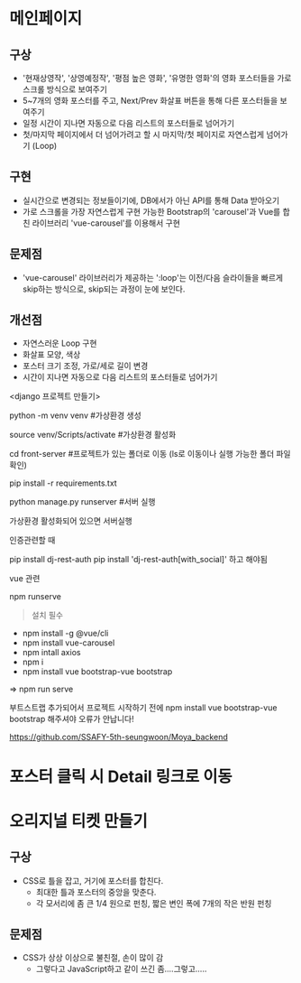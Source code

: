 # 메인페이지

## 구상
- '현재상영작', '상영예정작', '평점 높은 영화', '유명한 영화'의 영화 포스터들을 가로 스크롤 방식으로 보여주기
- 5~7개의 영화 포스터를 주고, Next/Prev 화살표 버튼을 통해 다른 포스터들을 보여주기
- 일정 시간이 지나면 자동으로 다음 리스트의 포스터들로 넘어가기
- 첫/마지막 페이지에서 더 넘어가려고 할 시 마지막/첫 페이지로 자연스럽게 넘어가기 (Loop)

## 구현
- 실시간으로 변경되는 정보들이기에, DB에서가 아닌 API를 통해 Data 받아오기
- 가로 스크롤을 가장 자연스럽게 구현 가능한 Bootstrap의 'carousel'과 Vue를 합친 라이브러리 'vue-carousel'를 이용해서 구현

## 문제점
- 'vue-carousel' 라이브러리가 제공하는 ':loop'는 이전/다음 슬라이들을 빠르게 skip하는 방식으로, skip되는 과정이 눈에 보인다.

## 개선점
- 자연스러운 Loop 구현
- 화살표 모양, 색상
- 포스터 크기 조정, 가로/세로 길이 변경
- 시간이 지나면 자동으로 다음 리스트의 포스터들로 넘어가기

<django 프로젝트 만들기>

python -m venv venv  #가상환경 생성

source venv/Scripts/activate  #가상환경 활성화

cd front-server  #프로젝트가 있는 폴더로 이동 (ls로 이동이나 실행 가능한 폴더 파일 확인)

pip install -r requirements.txt

python manage.py runserver  #서버 실행


가상환경 활성화되어 있으면 서버실행

인증관련할 때

pip install dj-rest-auth
pip install 'dj-rest-auth[with_social]'
하고 해야됨

vue 관련

npm runserve
> 설치 필수
- npm install -g @vue/cli
- npm install vue-carousel
- npm intall axios
- npm i
- npm install vue bootstrap-vue bootstrap

=> npm run serve

부트스트랩 추가되어서 프로젝트 시작하기 전에  npm install vue bootstrap-vue bootstrap
해주셔야 오류가 안납니다!

https://github.com/SSAFY-5th-seungwoon/Moya_backend


# 포스터 클릭 시 Detail 링크로 이동






# 오리지널 티켓 만들기

## 구상
- CSS로 틀을 잡고, 거기에 포스터를 합친다.
  - 최대한 틀과 포스터의 중앙을 맞춘다.
  - 각 모서리에 좀 큰 1/4 원으로 펀칭, 짧은 변인 폭에 7개의 작은 반원 펀칭

## 문제점
- CSS가 상상 이상으로 불친절, 손이 많이 감
  - 그렇다고 JavaScript하고 같이 쓰긴 좀....그렇고.....